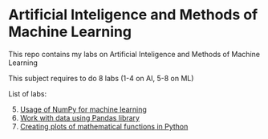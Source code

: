# Artificial Inteligence and Methods of Machine Learning

This repo contains my labs on Artificial Inteligence and Methods of Machine Learning

This subject requires to do 8 labs (1-4 on AI, 5-8 on ML)

List of labs:

5. [Usage of NumPy for machine learning](./src/lab5/task.md)
6. [Work with data using Pandas library](./src/lab6/task.md)
7. [Creating plots of mathematical functions in Python](./src/lab7/task.md)